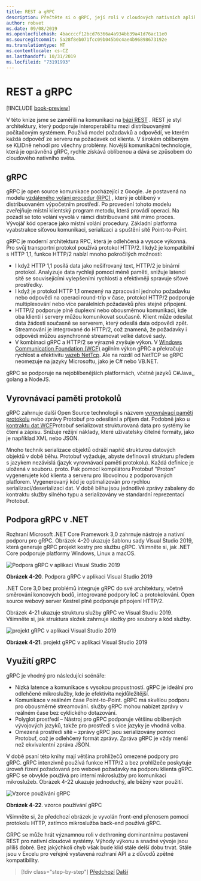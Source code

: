 ```yaml
---
title: REST a gRPC
description: Přečtěte si o gRPC, její roli v cloudových nativních aplikacích a o tom, jak se liší od protokolu HTTP REST.
author: robvet
ms.date: 09/08/2019
ms.openlocfilehash: 4baccccf12bcd76366a4a934bb39a41d76ac11e0
ms.sourcegitcommit: 5a28f8eb071fcc09b045b0c4ae4b96898673192e
ms.translationtype: MT
ms.contentlocale: cs-CZ
ms.lasthandoff: 10/31/2019
ms.locfileid: "73191993"
---
```

# <a name="rest-and-grpc"></a>REST a gRPC

[!INCLUDE [book-preview](../../../includes/book-preview.md)]

V této knize jsme se zaměřili na komunikaci na [bázi REST](https://docs.microsoft.com/azure/architecture/best-practices/api-design) . REST je styl architektury, který podporuje interoperabilitu mezi distribuovanými počítačovým systémem. Používá model požadavků a odpovědí, ve kterém každá odpověď ze serveru na požadavek od klienta. V širokém oblíbeným se KLIDně nehodí pro všechny problémy. Novější komunikační technologie, která je oprávněná gRPC, rychle získává oblíbenou a dává se způsobem do cloudového nativního světa.

## <a name="grpc"></a>gRPC

gRPC je open source komunikace pocházející z Google. Je postavená na modelu [vzdáleného volání procedur (RPC)](https://en.wikipedia.org/wiki/Remote_procedure_call) , který je oblíbený v distribuovaném výpočetním prostředí. Po provedení tohoto modelu zveřejňuje místní klientský program metodu, která provádí operaci. Na pozadí se toto volání vyvolá v rámci distribuované sítě mimo proces. Vývojář kód operace jako místní volání procedury. Základní platforma vyabstrakce síťovou komunikaci, serializaci a spuštění sítě Point-to-Point.

gRPC je moderní architektura RPC, která je odlehčená a vysoce výkonná. Pro svůj transportní protokol používá protokol HTTP/2. I když je kompatibilní s HTTP 1,1, funkce HTTP/2 nabízí mnoho pokročilých možností:

- I když HTTP 1,1 posílá data jako nešifrovaný text, HTTP/2 je binární protokol. Analyzuje data rychleji pomocí méně paměti, snižuje latenci sítě se souvisejícími vylepšeními rychlosti a efektivněji spravuje síťové prostředky.
- I když je protokol HTTP 1,1 omezený na zpracování jednoho požadavku nebo odpovědi na operaci round-trip v čase, protokol HTTP/2 podporuje multiplexování nebo více paralelních požadavků přes stejné připojení.
- HTTP/2 podporuje plně duplexní nebo obousměrnou komunikaci, kde oba klienti i servery můžou komunikovat současně. Klient může odesílat data žádosti současně se serverem, který odesílá data odpovědi zpět.
- Streamování je integrované do HTTP/2, což znamená, že požadavky i odpovědi můžou asynchronně streamovat velké datové sady.
- V kombinaci gRPC a HTTP/2 se výrazně zvyšuje výkon. V [Windows Communication Foundation (WCF)](https://docs.microsoft.com/dotnet/framework/wcf/whats-wcf) agilním výkon gPRC a překračuje rychlost a efektivitu [vazeb NetTcp](https://docs.microsoft.com/dotnet/api/system.servicemodel.nettcpbinding?view=netframework-4.8). Ale na rozdíl od NetTCP se gRPC neomezuje na jazyky Microsoftu, jako je C# nebo VB.NET.

gRPC se podporuje na nejoblíbenějších platformách, včetně jazyků C#Java,, golang a NodeJS.

## <a name="protocol-buffers"></a>Vyrovnávací paměti protokolů

gRPC zahrnuje další Open Source technologii s názvem [vyrovnávací paměti protokolu](https://developers.google.com/protocol-buffers/docs/overview) nebo zprávy Protobuf pro odesílání a příjem dat. Podobně jako u [kontraktu dat WCF](https://docs.microsoft.com/dotnet/framework/wcf/feature-details/using-data-contracts)Protobuf serializovat strukturovaná data pro systémy ke čtení a zápisu. Snižuje režijní náklady, které uživatelsky čitelné formáty, jako je například XML nebo JSON.

Mnoho technik serializace objektů odráží napříč strukturou datových objektů v době běhu. Protobuf vyžaduje, abyste definovali strukturu předem s jazykem nezávislá (jazyk vyrovnávací paměti protokolu). Každá definice je uložená v souboru. proto. Pak pomocí kompilátoru Protobuf "Proton" vygenerujete kód klienta a serveru pro libovolnou z podporovaných platforem. Vygenerovaný kód je optimalizován pro rychlou serializaci/deserializaci dat. V době běhu jsou jednotlivé zprávy zabaleny do kontraktu služby silného typu a serializovány ve standardní reprezentaci Protobuf.

## <a name="grpc-support-in-net"></a>Podpora gRPC v .NET

Rozhraní Microsoft .NET Core Framework 3,0 zahrnuje nástroje a nativní podporu pro gRPC. Obrázek 4-20 ukazuje šablonu sady Visual Studio 2019, která generuje gRPC projekt kostry pro službu gRPC. Všimněte si, jak .NET Core podporuje platformy Windows, Linux a macOS.

![Podpora gRPC v aplikaci Visual Studio 2019](./media/visual-studio-2019-grpc-template.png)

**Obrázek 4-20**. Podpora gRPC v aplikaci Visual Studio 2019

.NET Core 3,0 bez problémů integruje gRPC do své architektury, včetně směrování koncových bodů, integrované podpory IoC a protokolování. Open source webový server Kestrel plně podporuje připojení HTTP/2.

Obrázek 4-21 ukazuje strukturu služby gRPC ve Visual Studiu 2019. Všimněte si, jak struktura složek zahrnuje složky pro soubory a kód služby.

![projekt gRPC v aplikaci Visual Studio 2019](./media/grpc-project.png  )

**Obrázek 4-21**. projekt gRPC v aplikaci Visual Studio 2019

## <a name="grpc-usage"></a>Využití gRPC

gRPC je vhodný pro následující scénáře:

- Nízká latence a komunikace s vysokou propustností. gRPC je ideální pro odlehčené mikroslužby, kde je efektivita nejdůležitější.
- Komunikace v reálném čase Point-to-Point. gRPC má skvělou podporu pro obousměrné streamování. služby gRPC mohou nabízet zprávy v reálném čase bez cyklického dotazování.
- Polyglot prostředí – Nástroj pro gRPC podporuje většinu oblíbených vývojových jazyků, takže pro prostředí s více jazyky je vhodná volba.
- Omezená prostředí sítě – zprávy gRPC jsou serializovány pomocí Protobuf, což je odlehčený formát zprávy. Zpráva gRPC je vždy menší než ekvivalentní zpráva JSON.

V době psaní této knihy mají většina prohlížečů omezené podpory pro gRPC. gRPC intenzivně používá funkce HTTP/2 a bez prohlížeče poskytuje úroveň řízení požadovaná pro webové požadavky na podporu klienta gRPC. gRPC se obvykle používá pro interní mikroslužby pro komunikaci mikroslužeb. Obrázek 4-22 ukazuje jednoduchý, ale běžný vzor použití.

![Vzorce používání gRPC](./media/grpc-usage.png)

**Obrázek 4-22**. vzorce používání gRPC

Všimněte si, že předchozí obrázek je vyvolán front-end přenosem pomocí protokolu HTTP, zatímco mikroslužba back-end používá gRPC.

GRPC se může hrát významnou roli v dethroning dominantnímu postavení REST pro nativní cloudové systémy. Výhody výkonu a snadné vývoje jsou příliš dobré. Bez jakýchkoli chyb však bude klid stále delší dobu trvat. Stále jsou v Excelu pro veřejně vystavená rozhraní API a z důvodů zpětné kompatibility.

>[!div class="step-by-step"]
>[Předchozí](service-to-service-communication.md)
>[Další](service-mesh-communication-infrastructure.md)
